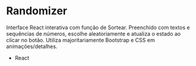 # Randomizer

Interface React interativa com função de Sortear. Preenchido com textos e sequências de números, escolhe aleatoriamente e atualiza o estado ao clicar no botão. Utiliza majoritariamente Bootstrap e CSS em animações/detalhes.

- React
